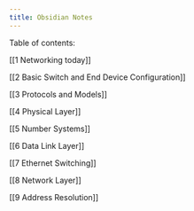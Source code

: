 ```yaml
---
title: Obsidian Notes
---
```


Table of contents:

[[1 Networking today]]

[[2 Basic Switch and End Device Configuration]]

[[3 Protocols and Models]]

[[4 Physical Layer]]

[[5 Number Systems]]

[[6 Data Link Layer]]

[[7 Ethernet Switching]]

[[8 Network Layer]]

[[9 Address Resolution]]
